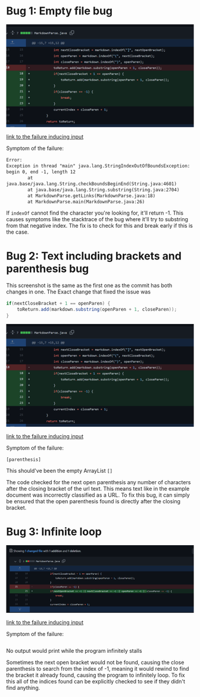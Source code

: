# Bug 1: Empty file bug

![Code change that fixed it](./change1.png)

[link to the failure inducing input](https://github.com/creikey/markdown-parse/commit/d57f34d3f6f4430315278e30a977958b31a1433a)

Symptom of the failure:
```
Error:
Exception in thread "main" java.lang.StringIndexOutOfBoundsException: begin 0, end -1, length 12
        at java.base/java.lang.String.checkBoundsBeginEnd(String.java:4601)
        at java.base/java.lang.String.substring(String.java:2704)
        at MarkdownParse.getLinks(MarkdownParse.java:18)
        at MarkdownParse.main(MarkdownParse.java:26)
```

If `indexOf` cannot find the character you're looking for, it'll return -1. This
causes symptoms like the stacktrace of the bug where it'll try to substring from
that negative index. The fix is to check for this and break early if this is the
case.


# Bug 2: Text including brackets and parenthesis bug

This screenshot is the same as the first one as the commit has both changes in one.
The Exact change that fixed the issue was
```Java
if(nextCloseBracket + 1 == openParen) {
    toReturn.add(markdown.substring(openParen + 1, closeParen));
}
```
![Code change that fixed it](./change1.png)

[link to the failure inducing input](https://github.com/creikey/markdown-parse/blob/main/test-file3.md)

Symptom of the failure:
```
[parenthesis]
```

This should've been the empty ArrayList `[]`

The code checked for the next open parenthesis any
number of characters after the closing bracket of the url text. This means
text like in the example document was incorrectly classified as a URL. To fix
this bug, it can simply be ensured that the open parenthesis found is directly after
the closing bracket. 



# Bug 3: Infinite loop

![Code change that fixed it](./change3.png)

[link to the failure inducing input](https://github.com/creikey/markdown-parse/blob/main/test-file4.md)

Symptom of the failure:
```
```
No output would print while the program infinitely stalls

Sometimes the next open bracket would not be found, causing the close parenthesis to search
from the index of -1, meaning it would rewind to find the bracket it already found, causing the program to infinitely loop. To fix this all of the indices found can be explicitly checked to see if they didn't find anything.